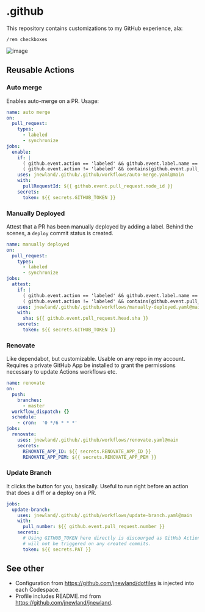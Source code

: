 # .github

This repository contains customizations to my GitHub experience, ala:

    /rem checkboxes

![image](https://user-images.githubusercontent.com/47/83219169-40c1c200-a135-11ea-9cf2-4a1c5f9bd49b.png)

## Reusable Actions

### Auto merge

Enables auto-merge on a PR. Usage:

```yaml
name: auto merge
on:
  pull_request:
    types:
      - labeled
      - synchronize
jobs:
  enable:
    if: |
      ( github.event.action == 'labeled' && github.event.label.name == 'deploy:auto-merge' ) ||
      ( github.event.action != 'labeled' && contains(github.event.pull_request.labels.*.name, 'deploy:auto-merge') )
    uses: jnewland/.github/.github/workflows/auto-merge.yaml@main
    with:
      pullRequestId: ${{ github.event.pull_request.node_id }}
    secrets:
      token: ${{ secrets.GITHUB_TOKEN }}
```

### Manually Deployed

Attest that a PR has been manually deployed by adding a label. Behind the scenes, a `deploy` commit status is created.

```yaml
name: manually deployed
on:
  pull_request:
    types:
      - labeled
      - synchronize
jobs:
  attest:
    if: |
      ( github.event.action == 'labeled' && github.event.label.name == 'deploy:manually-deployed' ) ||
      ( github.event.action != 'labeled' && contains(github.event.pull_request.labels.*.name, 'deploy:manually-deployed') )
    uses: jnewland/.github/.github/workflows/manually-deployed.yaml@main
    with:
      sha: ${{ github.event.pull_request.head.sha }}
    secrets:
      token: ${{ secrets.GITHUB_TOKEN }}
```

### Renovate

Like dependabot, but customizable. Usable on any repo in my account. Requires a private GitHub App be installed to grant the permissions necessary to update Actions workflows etc.

```yaml
name: renovate
on:
  push:
    branches:
      - master
  workflow_dispatch: {}
  schedule:
    - cron:  '0 */6 * * *'
jobs:
  renovate:
    uses: jnewland/.github/.github/workflows/renovate.yaml@main
    secrets:
      RENOVATE_APP_ID: ${{ secrets.RENOVATE_APP_ID }}
      RENOVATE_APP_PEM: ${{ secrets.RENOVATE_APP_PEM }}
```

### Update Branch

It clicks the button for you, basically. Useful to run right before an action that does a diff or a deploy on a PR.

```yaml
jobs:
  update-branch:
    uses: jnewland/.github/.github/workflows/update-branch.yaml@main
    with:
      pull_number: ${{ github.event.pull_request.number }}
    secrets:
      # Using GITHUB_TOKEN here directly is discourged as GitHub Actions
      # will not be triggered on any created commits.
      token: ${{ secrets.PAT }}
```

## See other

* Configuration from https://github.com/jnewland/dotfiles is injected into each Codespace.
* Profile includes README.md from https://github.com/jnewland/jnewland.